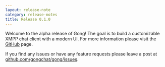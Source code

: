 ```yaml
---
layout: release-note
category: release-notes
title: Release 0.1.0
---
```


Welcome to the alpha release of Gong! The goal is to build a customizable XMPP
chat client with a modern UI. For more information please visit the [GitHub](https://github.com/gongchat/gong) page.

If you find any issues or have any feature requests please leave a post at [github.com/gongchat/gong/issues](https://github.com/gongchat/gong/issues).
